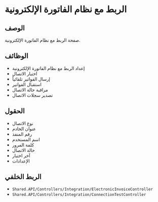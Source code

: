 # الربط مع نظام الفاتورة الإلكترونية

## الوصف
صفحة الربط مع نظام الفاتورة الإلكترونية.

## الوظائف
- إعداد الربط مع نظام الفاتورة الإلكترونية
- اختبار الاتصال
- إرسال الفواتير تلقائياً
- استقبال الفواتير
- مراقبة حالة الاتصال
- تصدير سجلات الاتصال

## الحقول
- نوع الاتصال
- عنوان الخادم
- رقم المنفذ
- اسم المستخدم
- كلمة المرور
- حالة الاتصال
- آخر اختبار
- الإعدادات

## الربط الخلفي
- `Shared.API/Controllers/Integration/ElectronicInvoiceController`
- `Shared.API/Controllers/Integration/ConnectionTestController`
